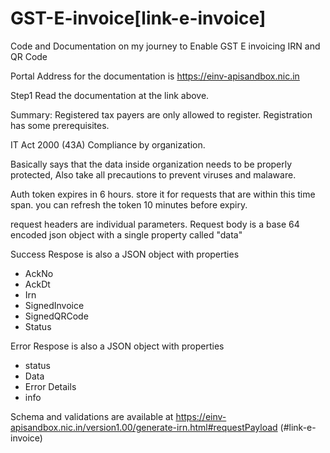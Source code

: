 # GST-E-invoice[link-e-invoice]
Code and Documentation on my journey to Enable GST E invoicing IRN and QR Code

Portal Address for the documentation is https://einv-apisandbox.nic.in

Step1 Read the documentation at the link above. 

Summary: Registered tax payers are only allowed to register. Registration has some prerequisites. 

IT Act 2000 (43A) Compliance by organization. 

Basically says that the data inside organization needs to be properly protected, Also take all precautions to prevent viruses and malaware. 

Auth token expires in 6 hours. store it for requests that are within this time span. you can refresh the token 10 minutes before expiry.

request headers are individual parameters. 
Request body is a base 64 encoded json object with a single property called "data"

Success Respose is also a JSON object with properties

* AckNo
* AckDt
* Irn
* SignedInvoice
* SignedQRCode
* Status

Error Respose is also a JSON object with properties
* status
* Data
* Error Details
* info

Schema and validations are available at https://einv-apisandbox.nic.in/version1.00/generate-irn.html#requestPayload
(#link-e-invoice)

